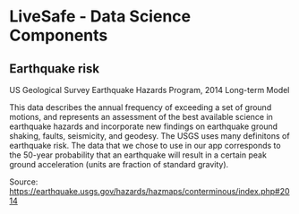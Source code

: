 # LiveSafe - Data Science Components

## Earthquake risk
US Geological Survey Earthquake Hazards Program, 2014 Long-term Model

This data describes the annual frequency of exceeding a set of ground motions, and represents an assessment of the best available science in earthquake hazards and incorporate new findings on earthquake ground shaking, faults, seismicity, and geodesy.  The USGS uses many definitons of earthquake risk.  The data that we chose to use in our app corresponds to the 50-year probability that an earthquake will result in a certain peak ground acceleration (units are fraction of standard gravity).

Source: https://earthquake.usgs.gov/hazards/hazmaps/conterminous/index.php#2014